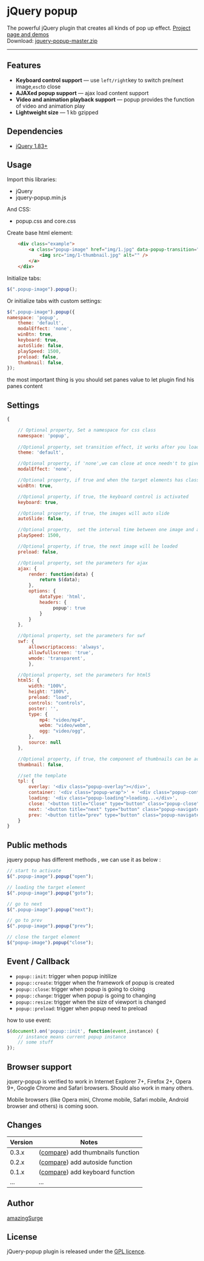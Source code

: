 # jQuery popup

The powerful jQuery plugin that creates all kinds of pop up effect. <a href="http://amazingsurge.github.io/jquery-popup/">Project page and demos</a><br />
Download: <a href="https://github.com/amazingSurge/jquery-popup/archive/master.zip">jquery-popup-master.zip</a>

***

## Features

* **Keyboard control support** — use `left/right`key to switch pre/next image,`esc`to close
* **AJAXed popup support** — ajax load content support
* **Video and animation playback support** — popup provides the function of video and animation play
* **Lightweight size** — 1 kb gzipped

## Dependencies
* <a href="http://jquery.com/" target="_blank">jQuery 1.83+</a>

## Usage

Import this libraries:
* jQuery
* jquery-popup.min.js

And CSS:
* popup.css and core.css 


Create base html element:
```html
    <div class="example">
        <a class="popup-image" href="img/1.jpg" data-popup-transition="fade" data-popup-title='this is a image'      data-popup-skin='skinRimless'>
            <img src="img/1-thumbnail.jpg" alt="" />
        </a>
    </div>
```

Initialize tabs:
```javascript
$(".popup-image").popup();
```

Or initialize tabs with custom settings:
```javascript
$(".popup-image").popup({
namespace: 'popup',
    theme: 'default',
    modalEffect: 'none',
    winBtn: true,
    keyboard: true,
    autoSlide: false,
    playSpeed: 1500,
    preload: false,
    thumbnail: false,
});
```

the most important thing is you should set panes value to let plugin find his panes content




## Settings

```javascript
{   

    // Optional property, Set a namespace for css class
    namespace: 'popup',
    
    //Optional property, set transition effect, it works after you load specified theme file
    theme: 'default',

    //Optional property, if 'none',we can close at once needn't to give time to render css3 transition
    modalEffect: 'none',

    //Optional property, if true and when the target elements has class<code>namespace + '-container'</code>, it's can be closed.
    winBtn: true,

    //Optional property, if true, the keyboard control is activated
    keyboard: true,

    //Optional property, if true, the images will auto slide
    autoSlide: false,

    //Optional property,  set the interval time between one image and anther
    playSpeed: 1500,

    //Optional property, if true, the next image will be loaded
    preload: false,

    //Optional property, set the parameters for ajax
    ajax: {
        render: function(data) {
            return $(data);
        },
        options: {
            dataType: 'html',
            headers: {
                 popup': true
            }
        }
    },

    //Optional property, set the parameters for swf
    swf: {
        allowscriptaccess: 'always',
        allowfullscreen: 'true',
        wmode: 'transparent',
        },

    //Optional property, set the parameters for html5
    html5: {
        width: "100%",
        height: "100%",
        preload: "load",
        controls: "controls",
        poster: '',
        type: {
            mp4: "video/mp4",
            webm: "video/webm",
            ogg: "video/ogg",
        },
        source: null
    },

    //Optional property, if true, the component of thumbnails can be activation
    thumbnail: false,

    //set the template
    tpl: {
        overlay: '<div class="popup-overlay"></div>',
        container: '<div class="popup-wrap">' + '<div class="popup-container">' + '<div class="popup-content-wrap">' + '<div class="popup-content-holder">' + '<div class="popup-content">' + '</div>' + '<div class="popup-infoBar">' + '<div class="popup-title"></div>' + '<span class="popup-counter"></span>' + '</div>' + '</div>' + '</div>' + '</div>' + '</div>',
        loading: '<div class="popup-loading">loading...</div>',
        close: '<button title="Close" type="button" class="popup-close">x</button>',
        next: '<button title="next" type="button" class="popup-navigate popup-next"></button>',
        prev: '<button title="prev" type="button" class="popup-navigate popup-prev"></button>'
    }
}
```

## Public methods

jquery popup has different methods , we can use it as below :
```javascript
// start to activate
$(".popup-image").popup("open");

// loading the target element
$(".popup-image").popup("goto");

// go to next
$(".popup-image").popup("next");

// go to prev
$(".popup-image").popup("prev");

// close the target element
$("popup-image").popup("close");

```

## Event / Callback

* <code>popup::init</code>: trigger when popup initilize
* <code>popup::create</code>: trigger when the framework of popup is created
* <code>popup::close</code>: trigger when popup is going to cloing
* <code>popup::change</code>: trigger when popup is going to changing
* <code>popup::resize</code>: trigger when the size of viewport is changed
* <code>popup::preload</code>: trigger when popup need to preload

how to use event:
```javascript
$(document).on('popup::init', function(event,instance) {
    // instance means current popup instance 
    // some stuff
});
```

## Browser support
jquery-popup is verified to work in Internet Explorer 7+, Firefox 2+, Opera 9+, Google Chrome and Safari browsers. Should also work in many others.

Mobile browsers (like Opera mini, Chrome mobile, Safari mobile, Android browser and others) is coming soon.

## Changes

| Version | Notes                                                            |
|---------|------------------------------------------------------------------|
|   0.3.x | ([compare][compare-1.3]) add thumbnails function                    |
|   0.2.x | ([compare][compare-1.2]) add autoside function                    |
|   0.1.x | ([compare][compare-1.1]) add keyboard function                   |
|     ... | ...                                                              |

[compare-1.3]: https://github.com/amazingSurge/jquery-popup/compare/v1.3.0...v1.4.0
[compare-1.2]: https://github.com/amazingSurge/jquery-popup/compare/v1.2.0...v1.3.0
[compare-1.1]: https://github.com/amazingSurge/jquery-popup/compare/v1.1.0...v1.2.0

## Author
[amazingSurge](http://amazingSurge.com)

## License
jQuery-popup plugin is released under the <a href="https://github.com/amazingSurge/jquery-popup/blob/master/LICENCE.GPL" target="_blank">GPL licence</a>.


